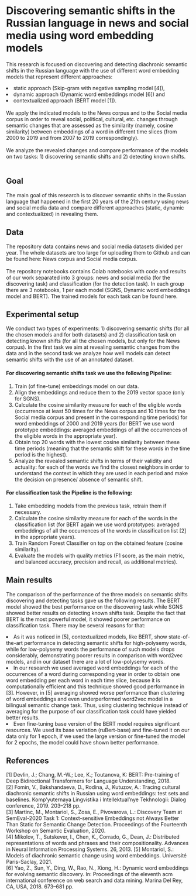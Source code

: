 # Discovering semantic shifts in the Russian language in news and social media using word embedding models

This research is focused on discovering and detecting diachronic semantic shifts in the Russian language with the use of different word embedding models that represent different approaches: 
<l>
  <li>static approach (Skip-gram with negative sampling model [4]),</li>
  <li>dynamic approach (Dynamic word embeddings model [6]) and </li> 
  <li>contextualized approach (BERT model [1]).</li></l> <br>
We apply the indicated models to the News corpus and to the Social media corpus in order to reveal social, political, cultural, etc. changes through semantic changes that are assessed as the similarity (namely, cosine similarity) between embeddings of a word in different time slices (from 2000 to 2019 and from 2007 to 2019 correspondingly).<br>
<br>
We analyze the revealed changes and compare performance of the models on two tasks: 1) discovering semantic shifts and 2) detecting known shifts.<br>
<br>

## Goal
The main goal of this research is to discover semantic shifts in the Russian language that happened in the first 20 years of the 21th century using news and social media data and compare different approaches (static, dynamic and contextualized) in revealing them.<br>

## Data
The repository data contains news and social media datasets divided per year. The whole datasets are too large for uploading them to Github and can be found here: News corpus and Social media corpus.<br>
<br>
The repository notebooks contains Colab notebooks with code and results of our work separated into 3 groups: news and social media (for the discovering task) and classification (for the detection task). In each group there are 3 notebooks, 1 per each model (SGNS, Dynamic word embeddings model and BERT). The trained models for each task can be found here.<br>

## Experimental setup
We conduct two types of experiments: 1) discovering semantic shifts (for all the chosen models and for both datasets) and 2) classification task on detecting known shifts (for all the chosen models, but only for the News corpus). In the first task we aim at revealing semantic changes from the data and in the second task we analyze how well models can detect semantic shifts with the use of an annotated dataset.<br>

#### For discovering semantic shifts task we use the following Pipeline:
<ol>
<li> Train (of fine-tune) embeddings model on our data. </li>
<li> Align the embeddings and reduce them to the 2019 vector space (only for SGNS). </li>
<li> Calculate the cosine similarity measure for each of the eligible words (occurrence at least 50 times for the News corpus and 10 times for the Social media corpus and present in the corresponding time periods) for word embeddings of 2000 and 2019 years (for BERT we use word prototype embeddings: averaged embeddings of all the occurrences of the eligible words in the appropriate year). </li>
<li> Obtain top 20 words with the lowest cosine similarity between these time periods (meaning that the semantic shift for these words in the time period is the highest). </li>
<li> Analyze the revealed semantic shifts in terms of their validity and actuality: for each of the words we find the closest neighbors in order to understand the context in which they are used in each period and make the decision on presence/ absence of semantic shift.</li>
</ol>

#### For classification task the Pipeline is the following: 
<ol>
<li> Take embedding models from the previous task, retrain them if necessary. </li>
<li> Calculate the cosine similarity measure for each of the words in the classification list (for BERT again we use word prototypes: averaged embeddings of all the occurrences of the words in classification list [2] in the appropriate years). </li>
<li> Train Random Forest Classifier on top on the obtained feature (cosine similarity). </li>
<li> Evaluate the models with quality metrics (F1 score, as the main metric, and balanced accuracy, precision and recall, as additional metrics). </li>
</ol>

## Main results
The comparison of the performance of the three models on semantic shifts discovering and detecting tasks gave us the following results. The BERT model showed the best performance on the discovering task while SGNS showed better results on detecting known shifts task. Despite the fact that BERT is the most powerful model, it showed poorer performance on classification task. There may be several reasons for that: 
<l>
<li> As it was noticed in [5], contextualized models, like BERT, show state-of-the-art performance in detecting semantic shifts for high-polysemy words, while for low-polysemy words the performance of such models drops considerably, demonstrating poorer results in comparison with word2vec models, and in our dataset there are a lot of low-polysemy words. </li>
<li> In our research we used averaged word embeddings for each of the occurrences of a word during corresponding year in order to obtain one word embedding per each word in each time slice, because it is computationally efficient and this technique showed good performance in [3]. However, in [5] averaging showed worse performance than clustering of word embeddings and even underperformed word2vec model in a bilingual semantic change task. Thus, using clustering technique instead of averaging for the purpose of our classification task could have yielded better results. </li>
<li> Even fine-tuning base version of the BERT model requires significant resources. We used its base variation (ruBert-base) and fine-tuned it on our data only for 1 epoch, if we used the large version or fine-tuned the model for 2 epochs, the model could have shown better performance. </li>
</l>

## References
[1] Devlin, J.; Chang, M.-W.; Lee, K.; Toutanova, K: BERT: Pre-training of Deep Bidirectional Transformers for Language Understanding, 2018. <br>
[2] Fomin, V., Bakshandaeva, D., Rodina, J., Kutuzov, A.: Tracing cultural diachronic semantic shifts in Russian using word embeddings: test sets and baselines. Komp’yuternaya Lingvistika i Intellektual’nye Tekhnologii: Dialog conference, 2019. 203–218 pp. <br>
[3] Martinc, M., Montariol, S., Zosa, E., Pivovarova, L.: Discovery Team at SemEval-2020 Task 1: Context-sensitive Embeddings not Always Better Than Static for Semantic Change Detection. Proceedings of the Fourteenth Workshop on Semantic Evaluation, 2020. <br>
[4] Mikolov, T., Sutskever, I., Chen, K., Corrado, G., Dean, J.: Distributed representations of words and phrases and their compositionality. Advances in Neural Information Processing Systems. 26, 2013. 
[5] Montariol, S.: Models of diachronic semantic change using word embeddings. Université Paris-Saclay, 2021. <br>
[6] Yao, Z., Sun, Y., Ding, W., Rao, N., Xiong, H.: Dynamic word embeddings for evolving semantic discovery. In: Proceedings of the eleventh acm international conference on web search and data mining. Marina Del Rey, CA, USA, 2018. 673–681 pp. <br>


